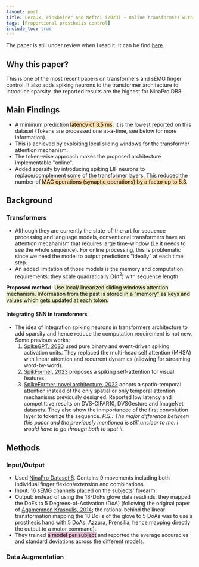 ```yaml
---
layout: post
title: Leroux, Finkbeiner and Neftci (2023) - Online transformers with spiking neurons for fast prosthetic hand control
tags: [Proportional prosthesis control]
include_toc: true
---
```


The paper is still under review when I read it. It can be find [here](https://arxiv.org/abs/2303.11860).
<!-- dark Orange: #ffbe76  rose:#E4D0D0  pale orange:#FFDCA9 mauve:#DEBACE  watermelon:#FF9F9F-->
## Why this paper?
This is one of the most recent papers on transformers and sEMG finger control. It also adds spiking neurons to the transformer architecture to introduce sparsity. the reported results are the highest for NinaPro DB8.


## Main Findings
- A minimum prediction <mark style="background: #FFDCA9">latency of 3.5 ms</mark>: it is the lowest reported on this dataset (Tokens are processed one at-a-time, see below for more information).
- This is achieved by exploiting local sliding windows for the transformer attention mechanism.
- The token-wise approach makes the proposed architecture implementable "online".
- Added sparsity by introducing spiking LIF neurons to replace/complement some of the transformer layers. This reduced the number of <mark style="background: #FFDCA9">MAC operations (synaptic operations) by a factor up to 5.3</mark>. 


## Background
### Transformers
- Although they are currently the state-of-the-art for sequence processing and language models, conventional transformers have an attention mecahanism that requires large time-window (i.e it needs to see the whole sequence). For online processing, this is problematic since we need the model to output predictions "ideally" at each time step.
- An added limitation of those models is the memory and computation requirements: they scale quadratically O($n^2$) with sequence length.

**Proposed method**: <mark style="background: #E9EDC9">Use local/ linearized sliding windows attention mechanism. Information from the past is stored in a "memory" as keys and values which gets updated at each token.</mark>


#### Integrating SNN in transformers
- The idea of integration spiking neurons in transformers architecture to add sparsity and hence reduce the computation requirement is not new. Some previous works:
    1. [SpikeGPT, 2023](https://arxiv.org/pdf/2302.13939.pdf) used pure binary and event-driven spiking activation units. They replaced the multi-head self attention (MHSA) with linear attention and recurrent dynamics (allowing for streaming word-by-word).
    2. [SpikFormer, 2023](https://openreview.net/pdf?id=frE4fUwz_h) proposes a spiking self-attention for visual features.
    3. [SpikeFormer, novel architecture, 2022](https://arxiv.org/pdf/2211.10686.pdf) adopts a spatio-temporal attention instead of the only spatial or only temporal attention mechanisms previously designed. Reported low latency and competittive results on DVS-CIFAR10, DVSGesture and ImageNet datasets. They also show the inmportancec of the first convolution layer to tokenize the sequence. *P.S.: The major difference between this paper and the previously mentioned is still unclear to me. I would have to go through both to spot it.*
    

## Methods
### Input/Output
- Used [NinaPro Dataset 8](http://ninapro.hevs.ch/DB8_Instructions). Contains 9 movements including both individual finger flexion/extension and combinations.
- Input: 16 sEMG channels placed on the subjects' forearm.
- Output: instead of using the 18-DoFs glove data readinds, they mapped the DoFs to 5 Degrees-of-Activation (DoA) (following the original paper of [Agamemnon Krasoulis, 2014](https://www.frontiersin.org/articles/10.3389/fnins.2019.00891/full); the rational behind the linear transformation mapping the 18 DoFs of the glove to 5 DoAs was to use a prosthesis hand with 5 DoAs: Azzura, Prensilia, hence mapping directly the output to a motor command).
- They trained <mark style="background: #DEBACE">a model per subject</mark> and reported the average accuracies and standard deviations across the different models.


### Data Augmentation
